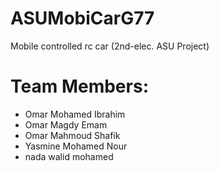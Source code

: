 # ASUMobiCarG77
Mobile controlled rc car (2nd-elec. ASU Project)
# Team Members:
- Omar Mohamed Ibrahim 
- Omar Magdy Emam
- Omar Mahmoud Shafik
- Yasmine Mohamed Nour
- nada walid mohamed
